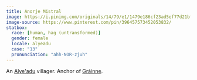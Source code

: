 ```yaml
---
title: Anorje Mistral
image: https://i.pinimg.com/originals/14/79/e1/1479e186cf23ad5ef77d21bf4514758a.png
image-source: https://www.pinterest.com/pin/396457573452053832/
statbox:
  race: [human, hag (untransformed)]
  gender: female
  locale: alyeadu
  case: "13"
  pronunciation: "ahh-NOR-zjuh"
---
```


An [Alye'adu](../locales/alyeadu) villager. Anchor of [Gráinne](grainne).
